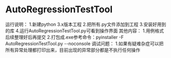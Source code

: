 # AutoRegressionTestTool
运行说明：
1.新建python 3.x版本工程
2.把所有.py文件添加到工程
3.安装好用到的库
4.运行AutoRegressionTestTool.py可看到操作界面
其他内容：
1.用例格式后续整理好后再提交
2.打包成.exe参考命令：pyinstaller -F AutoRegressionTestTool.py --noconsole
调试问题：
1.如果有疑难杂症可以把所有异常处理都打印出来，目前出现的异常部分都是不执行任何操作
